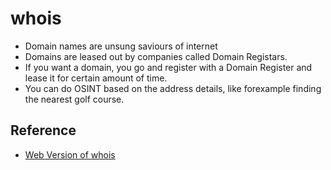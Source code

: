 # whois

- Domain names are unsung saviours of internet
- Domains are leased out by companies called Domain Registars.
- If you want a domain, you go and register with a Domain Register and lease it for certain amount of time.
- You can do OSINT based on the address details, like forexample finding the nearest golf course.

## Reference
- [Web Version of whois](https://www.whois.com/whois/)
